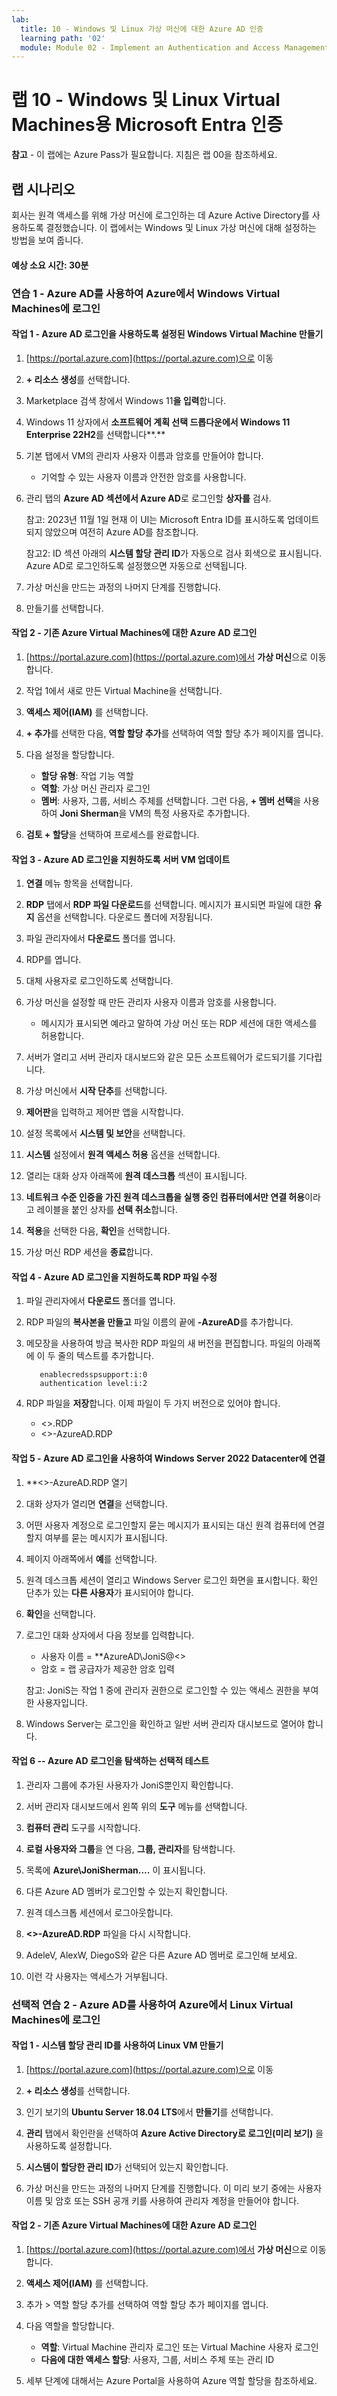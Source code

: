 ```yaml
---
lab:
  title: 10 - Windows 및 Linux 가상 머신에 대한 Azure AD 인증
  learning path: '02'
  module: Module 02 - Implement an Authentication and Access Management Solution
---
```


# 랩 10 - Windows 및 Linux Virtual Machines용 Microsoft Entra 인증

**참고** - 이 랩에는 Azure Pass가 필요합니다. 지침은 랩 00을 참조하세요.

## 랩 시나리오

회사는 원격 액세스를 위해 가상 머신에 로그인하는 데 Azure Active Directory를 사용하도록 결정했습니다.  이 랩에서는 Windows 및 Linux 가상 머신에 대해 설정하는 방법을 보여 줍니다.

#### 예상 소요 시간: 30분

### 연습 1 - Azure AD를 사용하여 Azure에서 Windows Virtual Machines에 로그인

#### 작업 1 - Azure AD 로그인을 사용하도록 설정된 Windows Virtual Machine 만들기

1. [https://portal.azure.com](https://portal.azure.com)으로 이동

1. **+ 리소스 생성**를 선택합니다.

1. Marketplace 검색 창에서 Windows 11**을 입력**합니다.

1. Windows 11 상자에서 **소프트웨어 계획 선택 드롭다운에서 Windows 11 Enterprise 22H2**를 선택합니다**.**

1. 기본 탭에서 VM의 관리자 사용자 이름과 암호를 만들어야 합니다.
   - 기억할 수 있는 사용자 이름과 안전한 암호를 사용합니다.

1. 관리 탭의 **Azure AD 섹션에서 Azure AD**로 로그인할 **상자를** 검사.

    참고: 2023년 11월 1일 현재 이 UI는 Microsoft Entra ID를 표시하도록 업데이트되지 않았으며 여전히 Azure AD를 참조합니다.

    참고2: ID 섹션 아래의 **시스템 할당 관리 ID**가 자동으로 검사 회색으로 표시됩니다. Azure AD로 로그인하도록 설정했으면 자동으로 선택됩니다.

1. 가상 머신을 만드는 과정의 나머지 단계를 진행합니다. 

1. 만들기를 선택합니다.

#### 작업 2 - 기존 Azure Virtual Machines에 대한 Azure AD 로그인

1. [https://portal.azure.com](https://portal.azure.com)에서 **가상 머신**으로 이동합니다.

1. 작업 1에서 새로 만든 Virtual Machine을 선택합니다.

1. **액세스 제어(IAM)** 를 선택합니다.

1. **+ 추가**를 선택한 다음, **역할 할당 추가**를 선택하여 역할 할당 추가 페이지를 엽니다.

1. 다음 설정을 할당합니다.
    - **할당 유형**: 작업 기능 역할
    - **역할**: 가상 머신 관리자 로그인
    - **멤버**: 사용자, 그룹, 서비스 주체를 선택합니다.  그런 다음, **+ 멤버 선택**을 사용하여 **Joni Sherman**을 VM의 특정 사용자로 추가합니다.

1. **검토 + 할당**을 선택하여 프로세스를 완료합니다.

#### 작업 3 - Azure AD 로그인을 지원하도록 서버 VM 업데이트

1. **연결** 메뉴 항목을 선택합니다.

1. **RDP** 탭에서 **RDP 파일 다운로드**를 선택합니다.  메시지가 표시되면 파일에 대한 **유지** 옵션을 선택합니다.  다운로드 폴더에 저장됩니다.

1. 파일 관리자에서 **다운로드** 폴더를 엽니다.

1. RDP를 엽니다.

1. 대체 사용자로 로그인하도록 선택합니다.

1. 가상 머신을 설정할 때 만든 관리자 사용자 이름과 암호를 사용합니다.
   - 메시지가 표시되면 예라고 말하여 가상 머신 또는 RDP 세션에 대한 액세스를 허용합니다.

1. 서버가 열리고 서버 관리자 대시보드와 같은 모든 소프트웨어가 로드되기를 기다립니다.

1. 가상 머신에서 **시작 단추**를 선택합니다.

1. **제어판**을 입력하고 제어판 앱을 시작합니다.

1. 설정 목록에서 **시스템 및 보안**을 선택합니다.

1. **시스템** 설정에서 **원격 액세스 허용** 옵션을 선택합니다.

1. 열리는 대화 상자 아래쪽에 **원격 데스크톱** 섹션이 표시됩니다.

1. **네트워크 수준 인증을 가진 원격 데스크톱을 실행 중인 컴퓨터에서만 연결 허용**이라고 레이블을 붙인 상자를 **선택 취소**합니다.

1. **적용**을 선택한 다음, **확인**을 선택합니다.

1. 가상 머신 RDP 세션을 **종료**합니다.


#### 작업 4 - Azure AD 로그인을 지원하도록 RDP 파일 수정

1. 파일 관리자에서 **다운로드** 폴더를 엽니다.

1. RDP 파일의 **복사본을 만들고** 파일 이름의 끝에 **-AzureAD**를 추가합니다.

1. 메모장을 사용하여 방금 복사한 RDP 파일의 새 버전을 편집합니다. 파일의 아래쪽에 이 두 줄의 텍스트를 추가합니다.
     ```
        enablecredsspsupport:i:0
        authentication level:i:2
     ```
 
 1. RDP 파일을 **저장**합니다.  이제 파일이 두 가지 버전으로 있어야 합니다.
      - <<virtual machine name>>.RDP
      - <<virtual machine name>>-AzureAD.RDP

#### 작업 5 - Azure AD 로그인을 사용하여 Windows Server 2022 Datacenter에 연결

1. **<<virtual machine name>>-AzureAD.RDP 열기

1. 대화 상자가 열리면 **연결**을 선택합니다.

1. 어떤 사용자 계정으로 로그인할지 묻는 메시지가 표시되는 대신 원격 컴퓨터에 연결할지 여부를 묻는 메시지가 표시됩니다.

1. 페이지 아래쪽에서 **예**를 선택합니다.

1. 원격 데스크톱 세션이 열리고 Windows Server 로그인 화면을 표시합니다.  확인 단추가 있는 **다른 사용자**가 표시되어야 합니다.

1. **확인**을 선택합니다.

1. 로그인 대화 상자에서 다음 정보를 입력합니다.
   - 사용자 이름 = **AzureAD\JoniS@<<your lab domainname>>
   - 암호 = 랩 공급자가 제공한 암호 입력

   참고: JoniS는 작업 1 중에 관리자 권한으로 로그인할 수 있는 액세스 권한을 부여한 사용자입니다.

1. Windows Server는 로그인을 확인하고 일반 서버 관리자 대시보드로 열어야 합니다.

#### 작업 6 -- Azure AD 로그인을 탐색하는 선택적 테스트

1. 관리자 그룹에 추가된 사용자가 JoniS뿐인지 확인합니다.

1. 서버 관리자 대시보드에서 왼쪽 위의 **도구** 메뉴를 선택합니다.

1. **컴퓨터 관리** 도구를 시작합니다.

1. **로컬 사용자와 그룹**을 연 다음, **그룹, 관리자**를 탐색합니다.

1. 목록에 **Azure\JoniSherman....** 이 표시됩니다.

1. 다른 Azure AD 멤버가 로그인할 수 있는지 확인합니다.

1. 원격 데스크톱 세션에서 로그아웃합니다.

1. **<<server name>>-AzureAD.RDP** 파일을 다시 시작합니다.

1. AdeleV, AlexW, DiegoS와 같은 다른 Azure AD 멤버로 로그인해 보세요.

1. 이런 각 사용자는 액세스가 거부됩니다.

### 선택적 연습 2 - Azure AD를 사용하여 Azure에서 Linux Virtual Machines에 로그인

#### 작업 1 - 시스템 할당 관리 ID를 사용하여 Linux VM 만들기

1. [https://portal.azure.com](https://portal.azure.com)으로 이동

1. **+ 리소스 생성**를 선택합니다.

1. 인기 보기의 **Ubuntu Server 18.04 LTS**에서 **만들기**를 선택합니다.

1. **관리** 탭에서 확인란을 선택하여 **Azure Active Directory로 로그인(미리 보기)** 을 사용하도록 설정합니다.

1. **시스템이 할당한 관리 ID**가 선택되어 있는지 확인합니다.

1. 가상 머신을 만드는 과정의 나머지 단계를 진행합니다. 이 미리 보기 중에는 사용자 이름 및 암호 또는 SSH 공개 키를 사용하여 관리자 계정을 만들어야 합니다.

#### 작업 2 - 기존 Azure Virtual Machines에 대한 Azure AD 로그인

1. [https://portal.azure.com](https://portal.azure.com)에서 **가상 머신**으로 이동합니다.

1. **액세스 제어(IAM)** 를 선택합니다.

1. 추가 > 역할 할당 추가를 선택하여 역할 할당 추가 페이지를 엽니다.

1. 다음 역할을 할당합니다. 
    - **역할**: Virtual Machine 관리자 로그인 또는 Virtual Machine 사용자 로그인
    - **다음에 대한 액세스 할당**: 사용자, 그룹, 서비스 주체 또는 관리 ID

1. 세부 단계에 대해서는 Azure Portal을 사용하여 Azure 역할 할당을 참조하세요.
